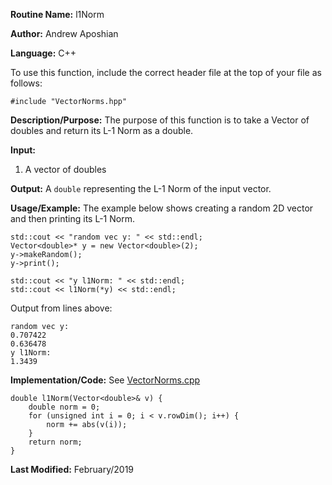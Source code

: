 **Routine Name:** l1Norm

**Author:** Andrew Aposhian

**Language:** C++

To use this function, include the correct header file at the top of your file as follows:
```
#include "VectorNorms.hpp"
```

**Description/Purpose:** The purpose of this function is to take a Vector of doubles and return its L-1 Norm as a double.

**Input:**
1. A vector of doubles

**Output:** A `double` representing the L-1 Norm of the input vector.

**Usage/Example:** The example below shows creating a random 2D vector and then printing its L-1 Norm.
```
std::cout << "random vec y: " << std::endl;
Vector<double>* y = new Vector<double>(2);
y->makeRandom();
y->print();

std::cout << "y l1Norm: " << std::endl;
std::cout << l1Norm(*y) << std::endl;
```

Output from lines above:
```
random vec y: 
0.707422
0.636478
y l1Norm: 
1.3439
```

**Implementation/Code:**
See [VectorNorms.cpp](../src/lib/VectorNorms.cpp)
```
double l1Norm(Vector<double>& v) {
    double norm = 0;
    for (unsigned int i = 0; i < v.rowDim(); i++) {
        norm += abs(v(i));
    }
    return norm;
}
```

**Last Modified:** February/2019
